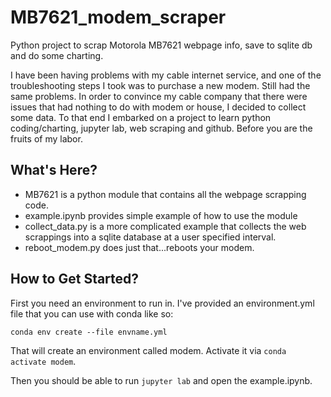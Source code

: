 # MB7621_modem_scraper
Python project to scrap Motorola MB7621 webpage info, save to sqlite db and do some charting. 

I have been having problems with my cable internet service, and one of the troubleshooting steps I took was to purchase a new modem. Still had the same problems. In order to convince my cable company that there were issues that had nothing to do with modem or house, I decided to collect some data. To that end I embarked on a project to learn python coding/charting, jupyter lab, web scraping and github. Before you are the fruits of my labor. 

## What's Here?

- MB7621 is a python module that contains all the webpage scrapping code. 
- example.ipynb provides simple example of how to use the module
- collect_data.py is a more complicated example that collects the web scrappings into a sqlite database at a user specified interval. 
- reboot_modem.py does just that...reboots your modem.

## How to Get Started?

First you need an environment to run in. I've provided an environment.yml file that you can use with conda like so:

```conda env create --file envname.yml```

That will create an environment called modem. Activate it via ```conda activate modem```.

Then you should be able to run ```jupyter lab``` and open the example.ipynb. 



